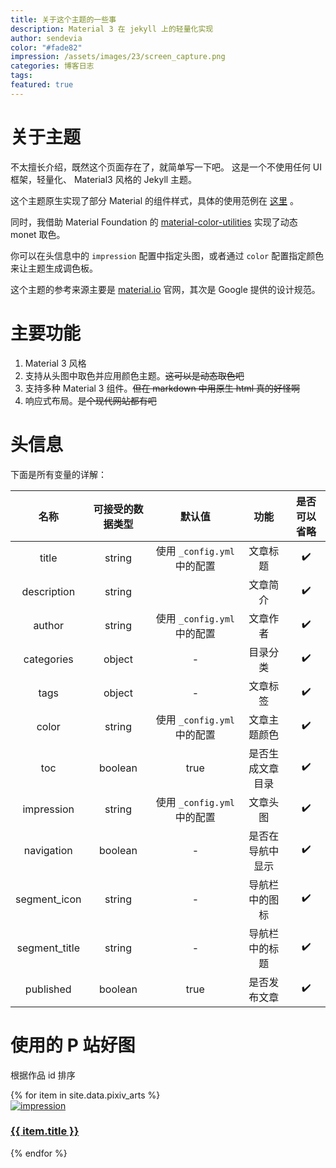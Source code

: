 ```yaml
---
title: 关于这个主题的一些事
description: Material 3 在 jekyll 上的轻量化实现
author: sendevia
color: "#fade82"
impression: /assets/images/23/screen_capture.png
categories: 博客日志
tags:
featured: true
---
```


# 关于主题

不太擅长介绍，既然这个页面存在了，就简单写一下吧。 这是一个不使用任何 UI 框架，轻量化、 Material3 风格的 Jekyll 主题。

这个主题原生实现了部分 Material 的组件样式，具体的使用范例在 [这里](/posts/components.html) 。

同时，我借助 Material Foundation 的 [material-color-utilities](https://github.com/material-foundation/material-color-utilities) 实现了动态 monet 取色。

你可以在头信息中的 `impression` 配置中指定头图，或者通过 `color` 配置指定颜色来让主题生成调色板。

这个主题的参考来源主要是 [material.io](https://material.io) 官网，其次是 Google 提供的设计规范。

# 主要功能

1. Material 3 风格
2. 支持从头图中取色并应用颜色主题。~~这可以是动态取色吧~~
3. 支持多种 Material 3 组件。~~但在 markdown 中用原生 html 真的好怪啊~~
4. 响应式布局。~~是个现代网站都有吧~~

# 头信息

下面是所有变量的详解：

|     名称      | 可接受的数据类型 |           默认值            |       功能       | 是否可以省略 |
| :-----------: | :--------------: | :-------------------------: | :--------------: | :----------: |
|     title     |      string      | 使用 `_config.yml` 中的配置 |     文章标题     |      ✔️      |
|  description  |      string      |                             |     文章简介     |      ✔️      |
|    author     |      string      | 使用 `_config.yml` 中的配置 |     文章作者     |      ✔️      |
|  categories   |      object      |              -              |     目录分类     |      ✔️      |
|     tags      |      object      |              -              |     文章标签     |      ✔️      |
|     color     |      string      | 使用 `_config.yml` 中的配置 |   文章主题颜色   |      ✔️      |
|      toc      |     boolean      |            true             | 是否生成文章目录 |      ✔️      |
|  impression   |      string      | 使用 `_config.yml` 中的配置 |     文章头图     |      ✔️      |
|  navigation   |     boolean      |              -              | 是否在导航中显示 |      ✔️      |
| segment_icon  |      string      |              -              |  导航栏中的图标  |      ✔️      |
| segment_title |      string      |              -              |  导航栏中的标题  |      ✔️      |
|   published   |     boolean      |            true             |   是否发布文章   |      ✔️      |

# 使用的 P 站好图

根据作品 id 排序

<div class="JTM-P-PixivGallery">
  {% for item in site.data.pixiv_arts %}
  <a href="https://pixiv.net/artworks/{{ item.id }}" style="width: 240px" target="_blank">
    <div class="JTM-C-Card" spec="focus">
      <img src="/assets/images/{{ item.id }}_p0.webp" alt="impression" />
      <div class="JTM-C-Card-Supporting">
        <h3>{{ item.title }}</h3>
      </div>
    </div>
  </a>
  {% endfor %}
</div>
